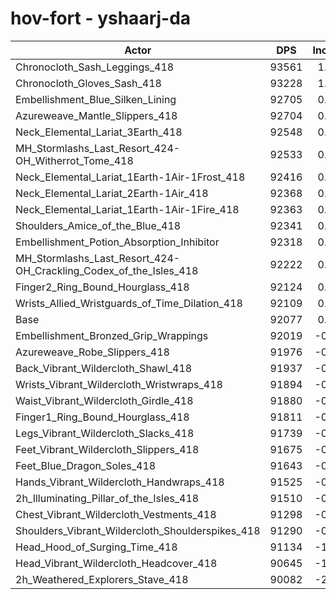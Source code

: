 # hov-fort - yshaarj-da
| Actor | DPS | Increase |
|---|:---:|:---:|
|Chronocloth_Sash_Leggings_418|93561|1.61%|
|Chronocloth_Gloves_Sash_418|93228|1.25%|
|Embellishment_Blue_Silken_Lining|92705|0.68%|
|Azureweave_Mantle_Slippers_418|92704|0.68%|
|Neck_Elemental_Lariat_3Earth_418|92548|0.51%|
|MH_Stormlashs_Last_Resort_424-OH_Witherrot_Tome_418|92533|0.50%|
|Neck_Elemental_Lariat_1Earth-1Air-1Frost_418|92416|0.37%|
|Neck_Elemental_Lariat_2Earth-1Air_418|92368|0.32%|
|Neck_Elemental_Lariat_1Earth-1Air-1Fire_418|92363|0.31%|
|Shoulders_Amice_of_the_Blue_418|92341|0.29%|
|Embellishment_Potion_Absorption_Inhibitor|92318|0.26%|
|MH_Stormlashs_Last_Resort_424-OH_Crackling_Codex_of_the_Isles_418|92222|0.16%|
|Finger2_Ring_Bound_Hourglass_418|92124|0.05%|
|Wrists_Allied_Wristguards_of_Time_Dilation_418|92109|0.03%|
|Base|92077|0.00%|
|Embellishment_Bronzed_Grip_Wrappings|92019|-0.06%|
|Azureweave_Robe_Slippers_418|91976|-0.11%|
|Back_Vibrant_Wildercloth_Shawl_418|91937|-0.15%|
|Wrists_Vibrant_Wildercloth_Wristwraps_418|91894|-0.20%|
|Waist_Vibrant_Wildercloth_Girdle_418|91880|-0.21%|
|Finger1_Ring_Bound_Hourglass_418|91811|-0.29%|
|Legs_Vibrant_Wildercloth_Slacks_418|91739|-0.37%|
|Feet_Vibrant_Wildercloth_Slippers_418|91675|-0.44%|
|Feet_Blue_Dragon_Soles_418|91643|-0.47%|
|Hands_Vibrant_Wildercloth_Handwraps_418|91525|-0.60%|
|2h_Illuminating_Pillar_of_the_Isles_418|91510|-0.62%|
|Chest_Vibrant_Wildercloth_Vestments_418|91298|-0.85%|
|Shoulders_Vibrant_Wildercloth_Shoulderspikes_418|91290|-0.85%|
|Head_Hood_of_Surging_Time_418|91134|-1.02%|
|Head_Vibrant_Wildercloth_Headcover_418|90645|-1.56%|
|2h_Weathered_Explorers_Stave_418|90082|-2.17%|
